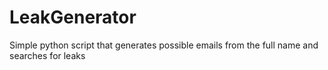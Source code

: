 # LeakGenerator
Simple python script that generates possible emails from the full name and searches for leaks
